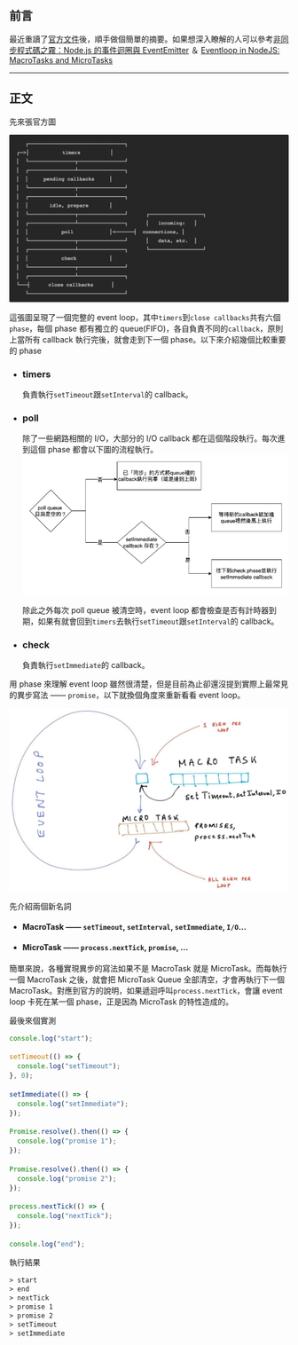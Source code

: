 ## 前言

最近重讀了[官方文件](https://nodejs.org/en/docs/guides/event-loop-timers-and-nexttick/)後，順手做個簡單的摘要。如果想深入瞭解的人可以參考[非同步程式碼之霧：Node.js 的事件迴圈與 EventEmitter](https://www.yottau.com.tw/article/73) ＆ [Eventloop in NodeJS: MacroTasks and MicroTasks](https://medium.com/dkatalis/eventloop-in-nodejs-macrotasks-and-microtasks-164417e619b9)

---

## 正文

先來張官方圖

![phase.png](./phase.png)

這張圖呈現了一個完整的 event loop，其中`timers`到`close callbacks`共有六個`phase`，每個 phase 都有獨立的 queue(FIFO)，各自負責不同的`callback`，原則上當所有 callback 執行完後，就會走到下一個 phase。以下來介紹幾個比較重要的 phase

- ### timers

  負責執行`setTimeout`跟`setInterval`的 callback。

- ### poll

  除了一些網路相關的 I/O，大部分的 I/O callback 都在這個階段執行。每次進到這個 phase 都會以下圖的流程執行。
  ![poll-phase-flow.png](./poll-phase-flow.png)

  除此之外每次 poll queue 被清空時，event loop 都會檢查是否有計時器到期，如果有就會回到`timers`去執行`setTimeout`跟`setInterval`的 callback。

- ### check
  負責執行`setImmediate`的 callback。

用 phase 來理解 event loop 雖然很清楚，但是目前為止卻還沒提到實際上最常見的異步寫法 —— `promise`，以下就換個角度來重新看看 event loop。

![task.jpeg](./task.jpeg)

先介紹兩個新名詞

- #### MacroTask —— `setTimeout`, `setInterval`, `setImmediate`, `I/O`...
- #### MicroTask —— `process.nextTick`, `promise`, ...

簡單來說，各種實現異步的寫法如果不是 MacroTask 就是 MicroTask。而每執行一個 MacroTask 之後，就會把 MicroTask Queue 全部清空，才會再執行下一個 MacroTask。對應到官方的說明，如果遞迴呼叫`process.nextTick`，會讓 event loop 卡死在某一個 phase，正是因為 MicroTask 的特性造成的。

最後來個實測

```javascript
console.log("start");

setTimeout(() => {
  console.log("setTimeout");
}, 0);

setImmediate(() => {
  console.log("setImmediate");
});

Promise.resolve().then(() => {
  console.log("promise 1");
});

Promise.resolve().then(() => {
  console.log("promise 2");
});

process.nextTick(() => {
  console.log("nextTick");
});

console.log("end");
```

執行結果

```
> start
> end
> nextTick
> promise 1
> promise 2
> setTimeout
> setImmediate
```
